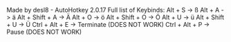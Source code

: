 Made by desl8 - AutoHotkey 2.0.17
Full list of Keybinds:
Alt + S -> ß
Alt + A -> ä
Alt + Shift + A -> Ä
Alt + O -> ö
Alt + Shift + O -> Ö
Alt + U -> ü
Alt + Shift + U -> Ü
Ctrl + Alt + E -> Terminate (DOES NOT WORK)
Ctrl + Alt + P -> Pause (DOES NOT WORK)